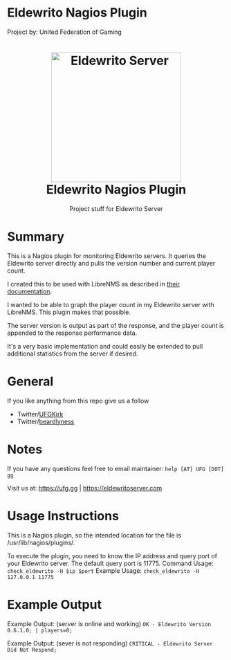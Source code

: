 # Eldewrito Nagios Plugin 
Project by: United Federation of Gaming

<h1 align="center">
  <a href="https://EldewritoServer.com"><img src="https://www.eldewritoserver.com/images/logo-main.png" alt="Eldewrito Server" width="300"></a>
 <br />
    Eldewrito Nagios Plugin
</h1>

<p align="center">Project stuff for Eldewrito Server</p>

# Summary
This is a Nagios plugin for monitoring Eldewrito servers.  It queries the Eldewrito server directly and pulls the version number and current player count.  

I created this to be used with LibreNMS as described in <a href="https://docs.librenms.org/Extensions/Services/">their documentation</a>.

I wanted to be able to graph the player count in my Eldewrito server with LibreNMS.  This plugin makes that possible.

The server version is output as part of the response, and the player count is appended to the response performance data.

It's a very basic implementation and could easily be extended to pull additional statistics from the server if desired.

# General
If you like anything from this repo give us a follow
- Twitter/<a href="https://twitter.com/UFGKirk">UFGKirk</a>
- Twitter/<a href="https://twitter.com/beardlyness">beardlyness</a>

# Notes
If you have any questions feel free to email maintainer: `help [AT] UFG [DOT] gg`

Visit us at: https://ufg.gg | https://eldewritoserver.com 

# Usage Instructions
This is a Nagios plugin, so the intended location for the file is /usr/lib/nagios/plugins/.

To execute the plugin, you need to know the IP address and query port of your Eldewrito server.  The default query port is 11775.
Command Usage:
`check_eldewrito -H $ip $port`
Example Usage:
`check_eldewrito -H 127.0.0.1 11775`

# Example Output 
Example Output: (server is online and working)
`OK - Eldewrito Version 0.6.1.0; | players=0;`

Example Output: (sever is not responding)
`CRITICAL - Eldewrito Server Did Not Respond;`

